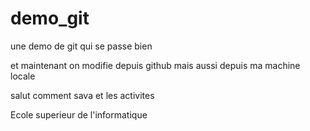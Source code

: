 # demo_git
une demo de git qui se passe bien

et maintenant on modifie depuis github
mais aussi depuis ma machine locale

salut comment sava et les activites

Ecole superieur de l'informatique